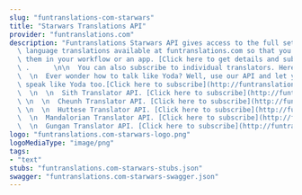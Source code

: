 ```yaml
---
slug: "funtranslations-com-starwars"
title: "Starwars Translations API"
provider: "funtranslations.com"
description: "Funtranslations Starwars API gives access to the full set of starwars\
  \ language translations available at funtranslations.com so that you can integrate\
  \ them in your workflow or an app. [Click here to get details and subscribe](http://funtranslations.com/api/starwars)\
  \ .      \n\n  You can also subscribe to individual translators. Here are the details.\n\
  \  \n  Ever wonder how to talk like Yoda? Well, use our API and let your APP/webpage\
  \ speak like Yoda too.[Click here to subscribe](http://funtranslations.com/api/yoda)\
  \  \n  \n  Sith Translator API. [Click here to subscribe](http://funtranslations.com/api/sith)\
  \ \n  \n  Cheunh Translator API. [Click here to subscribe](http://funtranslations.com/api/cheunh)\
  \ \n  \n  Huttese Translator API. [Click here to subscribe](http://funtranslations.com/api/huttese)\n\
  \  \n  Mandalorian Translator API. [Click here to subscribe](http://funtranslations.com/api/mandalorian)\n\
  \  \n  Gungan Translator API. [Click here to subscribe](http://funtranslations.com/api/gungan)\n"
logo: "funtranslations.com-starwars-logo.png"
logoMediaType: "image/png"
tags:
- "text"
stubs: "funtranslations.com-starwars-stubs.json"
swagger: "funtranslations.com-starwars-swagger.json"
---
```


